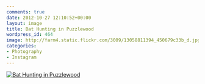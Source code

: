 ```yaml
---
comments: true
date: 2012-10-27 12:10:52+00:00
layout: image
title: Bat Hunting in Puzzlewood
wordpress_id: 464
image: http://farm4.static.flickr.com/3009/13058811394_450679c33b_d.jpg
categories:
- Photography
- Instagram
---
```


[![Bat Hunting in Puzzlewood][thm]][img]

[thm]: //farm4.static.flickr.com/3009/13058811394_450679c33b_d.jpg
[img]: //www.flickr.com/photos/richard-perry/13058811394/
